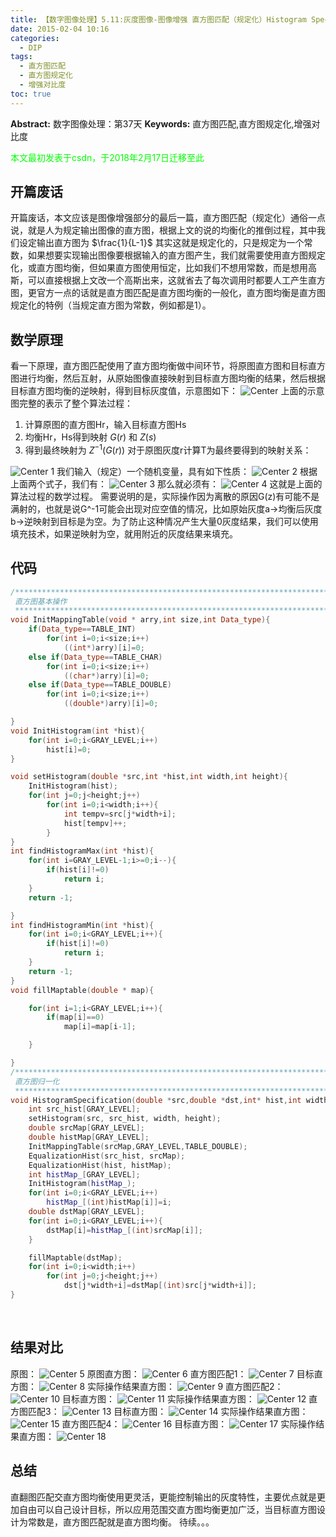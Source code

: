 ```yaml
---
title: 【数字图像处理】5.11:灰度图像-图像增强 直方图匹配（规定化）Histogram Specification"
date: 2015-02-04 10:16
categories:
  - DIP
tags:
  - 直方图匹配
  - 直方图规定化
  - 增强对比度
toc: true
---
```

**Abstract:** 数字图像处理：第37天
**Keywords:** 直方图匹配,直方图规定化,增强对比度
<!--more-->
<font color="00FF00">本文最初发表于csdn，于2018年2月17日迁移至此</font>
## 开篇废话
开篇废话，本文应该是图像增强部分的最后一篇，直方图匹配（规定化）通俗一点说，就是人为规定输出图像的直方图，根据上文的说的均衡化的推倒过程，其中我们设定输出直方图为 $\frac{1}{L-1}$ 其实这就是规定化的，只是规定为一个常数，如果想要实现输出图像要根据输入的直方图产生，我们就需要使用直方图规定化，或直方图均衡，但如果直方图使用恒定，比如我们不想用常数，而是想用高斯，可以直接根据上文改一个高斯出来，这就省去了每次调用时都要人工产生直方图，更官方一点的话就是直方图匹配是直方图均衡的一般化，直方图均衡是直方图规定化的特例（当规定直方图为常数，例如都是1）。

## 数学原理
看一下原理，直方图匹配使用了直方图均衡做中间环节，将原图直方图和目标直方图进行均衡，然后互射，从原始图像直接映射到目标直方图均衡的结果，然后根据目标直方图均衡的逆映射，得到目标灰度值，示意图如下：
![Center][]
上面的示意图完整的表示了整个算法过程：

1. 计算原图的直方图Hr，输入目标直方图Hs
2. 均衡Hr，Hs得到映射 $G(r)$ 和 $Z(s)$
3. 得到最终映射为 $Z^{-1}(G(r))$
对于原图灰度r计算T为最终要得到的映射关系：

![Center 1][]
我们输入（规定）一个随机变量，具有如下性质：
![Center 2][]
根据上面两个式子，我们有：
![Center 3][]
那么就必须有：
![Center 4][]
这就是上面的算法过程的数学过程。
需要说明的是，实际操作因为离散的原因G(z)有可能不是满射的，也就是说G^-1可能会出现对应空值的情况，比如原始灰度a->均衡后灰度b->逆映射到目标是为空。为了防止这种情况产生大量0灰度结果，我们可以使用填充技术，如果逆映射为空，就用附近的灰度结果来填充。

## 代码
```c++
/********************************************************************************************
 直方图基本操作
 *******************************************************************************************/
void InitMappingTable(void * arry,int size,int Data_type){
    if(Data_type==TABLE_INT)
        for(int i=0;i<size;i++)
            ((int*)arry)[i]=0;
    else if(Data_type==TABLE_CHAR)
        for(int i=0;i<size;i++)
            ((char*)arry)[i]=0;
    else if(Data_type==TABLE_DOUBLE)
        for(int i=0;i<size;i++)
            ((double*)arry)[i]=0;

}
void InitHistogram(int *hist){
    for(int i=0;i<GRAY_LEVEL;i++)
        hist[i]=0;
}

void setHistogram(double *src,int *hist,int width,int height){
    InitHistogram(hist);
    for(int j=0;j<height;j++)
        for(int i=0;i<width;i++){
            int tempv=src[j*width+i];
            hist[tempv]++;
        }
}
int findHistogramMax(int *hist){
    for(int i=GRAY_LEVEL-1;i>=0;i--){
        if(hist[i]!=0)
            return i;
    }
    return -1;

}
int findHistogramMin(int *hist){
    for(int i=0;i<GRAY_LEVEL;i++){
        if(hist[i]!=0)
            return i;
    }
    return -1;
}
void fillMaptable(double * map){

    for(int i=1;i<GRAY_LEVEL;i++){
        if(map[i]==0)
            map[i]=map[i-1];

    }

}
/********************************************************************************************
 直方图归一化
 *******************************************************************************************/
void HistogramSpecification(double *src,double *dst,int* hist,int width,int height){
    int src_hist[GRAY_LEVEL];
    setHistogram(src, src_hist, width, height);
    double srcMap[GRAY_LEVEL];
    double histMap[GRAY_LEVEL];
    InitMappingTable(srcMap,GRAY_LEVEL,TABLE_DOUBLE);
    EqualizationHist(src_hist, srcMap);
    EqualizationHist(hist, histMap);
    int histMap_[GRAY_LEVEL];
    InitHistogram(histMap_);
    for(int i=0;i<GRAY_LEVEL;i++)
        histMap_[(int)histMap[i]]=i;
    double dstMap[GRAY_LEVEL];
    for(int i=0;i<GRAY_LEVEL;i++){
        dstMap[i]=histMap_[(int)srcMap[i]];
    }

    fillMaptable(dstMap);
    for(int i=0;i<width;i++)
        for(int j=0;j<height;j++)
            dst[j*width+i]=dstMap[(int)src[j*width+i]];
}
```

 

## 结果对比
原图：
![Center 5][]
原图直方图：
![Center 6][]
直方图匹配1：
![Center 7][]
目标直方图：
![Center 8][]
实际操作结果直方图：
![Center 9][]
直方图匹配2：
![Center 10][]
目标直方图：
![Center 11][]
实际操作结果直方图：
![Center 12][]
直方图匹配3：
![Center 13][]
目标直方图：
![Center 14][]
实际操作结果直方图：
![Center 15][]
直方图匹配4：
![Center 16][]
目标直方图：
![Center 17][]
实际操作结果直方图：
![Center 18][]
## 总结
直翻图匹配交直方图均衡使用更灵活，更能控制输出的灰度特性，主要优点就是更加自由可以自己设计目标，所以应用范围交直方图均衡更加广泛，当目标直方图设计为常数是，直方图匹配就是直方图均衡。
待续。。。



[Center]: https://tony4ai-1251394096.cos.ap-hongkong.myqcloud.com/blog_images/DIP-5-11-灰度图像-图像增强-直方图匹配-规定化-HistogramSpecification/20150204092942843.png
[Center 1]: https://tony4ai-1251394096.cos.ap-hongkong.myqcloud.com/blog_images/DIP-5-11-灰度图像-图像增强-直方图匹配-规定化-HistogramSpecification/20150204093958904.png
[Center 2]: https://tony4ai-1251394096.cos.ap-hongkong.myqcloud.com/blog_images/DIP-5-11-灰度图像-图像增强-直方图匹配-规定化-HistogramSpecification/20150204094118730.png
[Center 3]: https://tony4ai-1251394096.cos.ap-hongkong.myqcloud.com/blog_images/DIP-5-11-灰度图像-图像增强-直方图匹配-规定化-HistogramSpecification/20150204095222744.png
[Center 4]: https://tony4ai-1251394096.cos.ap-hongkong.myqcloud.com/blog_images/DIP-5-11-灰度图像-图像增强-直方图匹配-规定化-HistogramSpecification/20150204095241652.png
[Center 5]: https://tony4ai-1251394096.cos.ap-hongkong.myqcloud.com/blog_images/DIP-5-11-灰度图像-图像增强-直方图匹配-规定化-HistogramSpecification/20150204100939523.jpg
[Center 6]: https://tony4ai-1251394096.cos.ap-hongkong.myqcloud.com/blog_images/DIP-5-11-灰度图像-图像增强-直方图匹配-规定化-HistogramSpecification/20150204100835749.png
[Center 7]: https://tony4ai-1251394096.cos.ap-hongkong.myqcloud.com/blog_images/DIP-5-11-灰度图像-图像增强-直方图匹配-规定化-HistogramSpecification/20150204100026705.jpg
[Center 8]: https://tony4ai-1251394096.cos.ap-hongkong.myqcloud.com/blog_images/DIP-5-11-灰度图像-图像增强-直方图匹配-规定化-HistogramSpecification/20150204100046361.png
[Center 9]: https://tony4ai-1251394096.cos.ap-hongkong.myqcloud.com/blog_images/DIP-5-11-灰度图像-图像增强-直方图匹配-规定化-HistogramSpecification/20150204100748575.png
[Center 10]: https://tony4ai-1251394096.cos.ap-hongkong.myqcloud.com/blog_images/DIP-5-11-灰度图像-图像增强-直方图匹配-规定化-HistogramSpecification/20150204100127107.jpg
[Center 11]: https://tony4ai-1251394096.cos.ap-hongkong.myqcloud.com/blog_images/DIP-5-11-灰度图像-图像增强-直方图匹配-规定化-HistogramSpecification/20150204100144985.png
[Center 12]: https://tony4ai-1251394096.cos.ap-hongkong.myqcloud.com/blog_images/DIP-5-11-灰度图像-图像增强-直方图匹配-规定化-HistogramSpecification/20150204100716049.png
[Center 13]: https://tony4ai-1251394096.cos.ap-hongkong.myqcloud.com/blog_images/DIP-5-11-灰度图像-图像增强-直方图匹配-规定化-HistogramSpecification/20150204100201708.jpg
[Center 14]: https://tony4ai-1251394096.cos.ap-hongkong.myqcloud.com/blog_images/DIP-5-11-灰度图像-图像增强-直方图匹配-规定化-HistogramSpecification/20150204100219306.png
[Center 15]: https://tony4ai-1251394096.cos.ap-hongkong.myqcloud.com/blog_images/DIP-5-11-灰度图像-图像增强-直方图匹配-规定化-HistogramSpecification/20150204100551153.png
[Center 16]: https://tony4ai-1251394096.cos.ap-hongkong.myqcloud.com/blog_images/DIP-5-11-灰度图像-图像增强-直方图匹配-规定化-HistogramSpecification/20150204100236605.jpg
[Center 17]: https://tony4ai-1251394096.cos.ap-hongkong.myqcloud.com/blog_images/DIP-5-11-灰度图像-图像增强-直方图匹配-规定化-HistogramSpecification/20150204100437553.png
[Center 18]: https://tony4ai-1251394096.cos.ap-hongkong.myqcloud.com/blog_images/DIP-5-11-灰度图像-图像增强-直方图匹配-规定化-HistogramSpecification/20150204100628359.png
